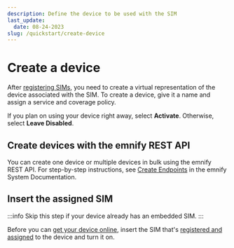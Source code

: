 ```yaml
---
description: Define the device to be used with the SIM
last_update: 
  date: 08-24-2023
slug: /quickstart/create-device
---
```


# Create a device

After [registering SIMs](/quickstart/register-sims), you need to create a virtual representation of the device associated with the SIM.
To create a device, give it a name and assign a service and coverage policy.

If you plan on using your device right away, select **Activate**.
Otherwise, select **Leave Disabled**.

## Create devices with the emnify REST API

You can create one device or multiple devices in bulk using the emnify REST API.
For step-by-step instructions, see [Create Endpoints](https://cdn.emnify.net/api/doc/create-endpoints.html) in the emnify System Documentation.

## Insert the assigned SIM

:::info
Skip this step if your device already has an embedded SIM.
:::

Before you can [get your device online](/apn-configuration), insert the SIM that's [registered and assigned](/quickstart/register-sims) to the device and turn it on.
